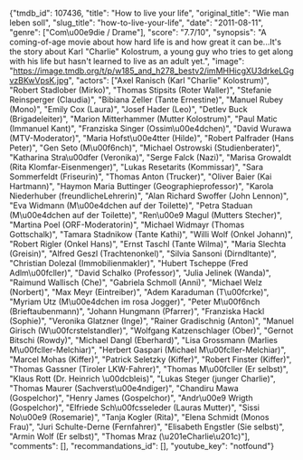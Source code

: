 {"tmdb_id": 107436, "title": "How to live your life", "original_title": "Wie man leben soll", "slug_title": "how-to-live-your-life", "date": "2011-08-11", "genre": ["Com\u00e9die / Drame"], "score": "7.7/10", "synopsis": "A coming-of-age movie about how hard life is and how great it can be...It's the story about Karl \"Charlie\" Kolostrum, a young guy who tries to get along with his life but hasn't learned to live as an adult yet.", "image": "https://image.tmdb.org/t/p/w185_and_h278_bestv2/imMHHicgXU3drkeLGgvzBKwVpsK.jpg", "actors": ["Axel Ranisch (Karl \"Charlie\" Kolostrum)", "Robert Stadlober (Mirko)", "Thomas Stipsits (Roter Waller)", "Stefanie Reinsperger (Claudia)", "Bibiana Zeller (Tante Ernestine)", "Manuel Rubey (Mono)", "Emily Cox (Laura)", "Josef Hader (Leo)", "Detlev Buck (Brigadeleiter)", "Marion Mitterhammer (Mutter Kolostrum)", "Paul Matic (Immanuel Kant)", "Franziska Singer (Ossim\u00e4dchen)", "David Wurawa (MTV-Moderator)", "Maria Hofst\u00e4tter (Hilde)", "Robert Palfrader (Hans Peter)", "Gen Seto (M\u00f6nch)", "Michael Ostrowski (Studienberater)", "Katharina Stra\u00dfer (Veronika)", "Serge Falck (Nazi)", "Marisa Growaldt (Rita Klomfar-Eisenmenger)", "Lukas Resetarits (Kommissar)", "Sara Sommerfeldt (Friseurin)", "Thomas Anton (Trucker)", "Oliver Baier (Kai Hartmann)", "Haymon Maria Buttinger (Geographieprofessor)", "Karola  Niederhuber (freundlicheLehrerin)", "Alan Richard Swoffer (John Lennon)", "Eva Widmann (M\u00e4dchen auf der Toilette)", "Petra Staduan (M\u00e4dchen auf der Toilette)", "Ren\u00e9 Magul (Mutters Stecher)", "Martina Poel (ORF-Moderatorin)", "Michael Widmayr (Thomas Gottschalk)", "Tamara Stadnikow (Tante Kathi)", "Willi Wolf (Onkel Johann)", "Robert Rigler (Onkel Hans)", "Ernst Taschl (Tante Wilma)", "Maria Slechta (Greisin)", "Alfred Geszl (Trachtenonkel)", "Silvia Sansoni (Dirndltante)", "Christian Dolezal (Immobilienmakler)", "Hubert Tscheppe (Fred Adlm\u00fcller)", "David Schalko (Professor)", "Julia Jelinek (Wanda)", "Raimund Wallisch (Che)", "Gabriela Schmoll (Anni)", "Michael Welz (Norbert)", "Max Meyr (Eintreiber)", "Adem Karaduman (T\u00fcrke)", "Myriam Utz (M\u00e4dchen im rosa Jogger)", "Peter M\u00f6nch (Brieftaubenmann)", "Johann Hungmann (Pfarrer)", "Franziska Hackl (Sophie)", "Veronika Glatzner (Inge)", "Rainer Gradischnig (Anton)", "Manuel Girisch (W\u00fcrstelstandler)", "Wolfgang Katzenschlager (Ober)", "Gernot Bitschi (Rowdy)", "Michael Dangl (Eberhard)", "Lisa Grossmann (Marlies M\u00fcller-Melchiar)", "Herbert Gaspari (Michael M\u00fcller-Melchiar)", "Marcel Mohas (Kiffer)", "Patrick Seletzky (Kiffer)", "Robert Finster (Kiffer)", "Thomas Gassner (Tiroler LKW-Fahrer)", "Thomas M\u00fcller (Er selbst)", "Klaus Rott (Dr. Heinrich \u00dcbleis)", "Lukas Steger (junger Charlie)", "Thomas Maurer (Sachverst\u00e4ndiger)", "Chandiru Mawa (Gospelchor)", "Henry James (Gospelchor)", "Andr\u00e9 Wrigth (Gospelchor)", "Elfriede Sch\u00fcsseleder (Lauras Mutter)", "Sissi No\u00e9 (Rosemarie)", "Tanja Kogler (Rita)", "Elena Schmidt (Monos Frau)", "Juri Schulte-Derne (Fernfahrer)", "Elisabeth Engstler (Sie selbst)", "Armin Wolf (Er selbst)", "Thomas Mraz (\u201eCharlie\u201c)"], "comments": [], "recommandations_id": [], "youtube_key": "notfound"}